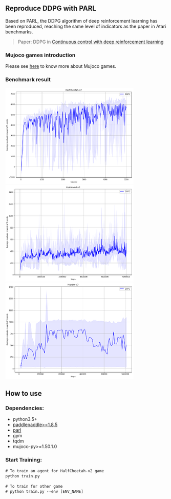 ## Reproduce DDPG with PARL
Based on PARL, the DDPG algorithm of deep reinforcement learning has been reproduced, reaching the same level of indicators as the paper in Atari benchmarks.

> Paper: DDPG in [Continuous control with deep reinforcement learning](https://arxiv.org/abs/1509.02971)

### Mujoco games introduction
Please see [here](https://github.com/openai/mujoco-py) to know more about Mujoco games.

### Benchmark result

<img src=".benchmark/DDPG_HalfCheetah-v2.png" width = "400" height ="300" alt="DDPG_HalfCheetah-v2"/> <img src=".benchmark/DDPG_Humanoid-v2.png" width = "400" height ="300" alt="DDPG_Humanoid-v2"/>  
<img src=".benchmark/DDPG_Hopper-v2.png" width = "400" height ="300" alt="DDPG_Hopper-v2"/>

## How to use
### Dependencies:
+ python3.5+
+ [paddlepaddle>=1.8.5](https://github.com/PaddlePaddle/Paddle)
+ [parl](https://github.com/PaddlePaddle/PARL)
+ gym
+ tqdm
+ mujoco-py>=1.50.1.0

### Start Training:
```
# To train an agent for HalfCheetah-v2 game
python train.py

# To train for other game
# python train.py --env [ENV_NAME]
